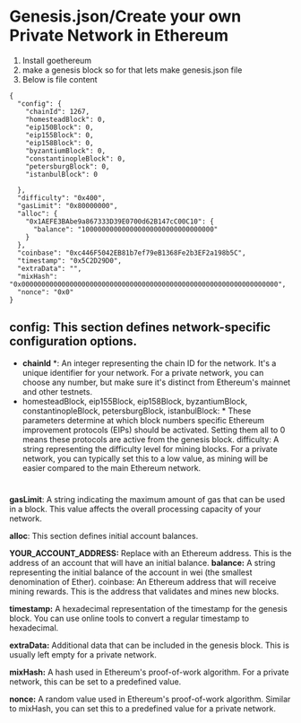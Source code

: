 # Genesis.json/Create your own Private Network in Ethereum 
 1. Install goethereum
 2. make a genesis block so for that lets make genesis.json file
 3. Below is file content

```
{
  "config": {
    "chainId": 1267,   
    "homesteadBlock": 0,
    "eip150Block": 0,
    "eip155Block": 0,
    "eip158Block": 0,
    "byzantiumBlock": 0,
    "constantinopleBlock": 0,
    "petersburgBlock": 0,
    "istanbulBlock": 0
    
  },
  "difficulty": "0x400",
  "gasLimit": "0x80000000",
  "alloc": {
    "0x1AEFE3BAbe9a867333D39E0700d62B147cC00C10": {
      "balance": "100000000000000000000000000000000"   
    }
  },
  "coinbase": "0xc446F5042EB81b7ef79eB1368Fe2b3EF2a198b5C",
  "timestamp": "0x5C2D29D0",   
  "extraData": "",
  "mixHash": "0x0000000000000000000000000000000000000000000000000000000000000000",
  "nonce": "0x0"
}
```

## config: This section defines network-specific configuration options.

* **chainId** *:
An integer representing the chain ID for the network. It's a unique identifier for your network. For a private network, you can choose any number, but make sure it's distinct from Ethereum's mainnet and other testnets.
* homesteadBlock, eip155Block, eip158Block, byzantiumBlock, constantinopleBlock, petersburgBlock, istanbulBlock: *
These parameters determine at which block numbers specific Ethereum improvement protocols (EIPs) should be activated. Setting them all to 0 means these protocols are active from the genesis block.
difficulty: A string representing the difficulty level for mining blocks. For a private network, you can typically set this to a low value, as mining will be easier compared to the main Ethereum network.

# 
**gasLimit**: 
A string indicating the maximum amount of gas that can be used in a block. This value affects the overall processing capacity of your network.

**alloc**: 
This section defines initial account balances.

**YOUR_ACCOUNT_ADDRESS:**
Replace with an Ethereum address. This is the address of an account that will have an initial balance.
**balance:** 
A string representing the initial balance of the account in wei (the smallest denomination of Ether).
coinbase: An Ethereum address that will receive mining rewards. This is the address that validates and mines new blocks.

**timestamp:**
A hexadecimal representation of the timestamp for the genesis block. You can use online tools to convert a regular timestamp to hexadecimal.

**extraData:** 
Additional data that can be included in the genesis block. This is usually left empty for a private network.

**mixHash:** 
A hash used in Ethereum's proof-of-work algorithm. For a private network, this can be set to a predefined value.

**nonce:** 
A random value used in Ethereum's proof-of-work algorithm. Similar to mixHash, you can set this to a predefined value for a private network.



